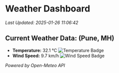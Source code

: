 
# Weather Dashboard

_Last Updated: 2025-01-26 11:06:42_

## Current Weather Data: (Pune, MH)
- **Temperature:** 32.1 °C ![Temperature Badge](https://img.shields.io/badge/Temperature-High%20Temp-orange)
- **Wind Speed:** 9.7 km/h ![Wind Speed Badge](https://img.shields.io/badge/Wind%20Speed-Low%20Wind-blue)

*Powered by Open-Meteo API*
